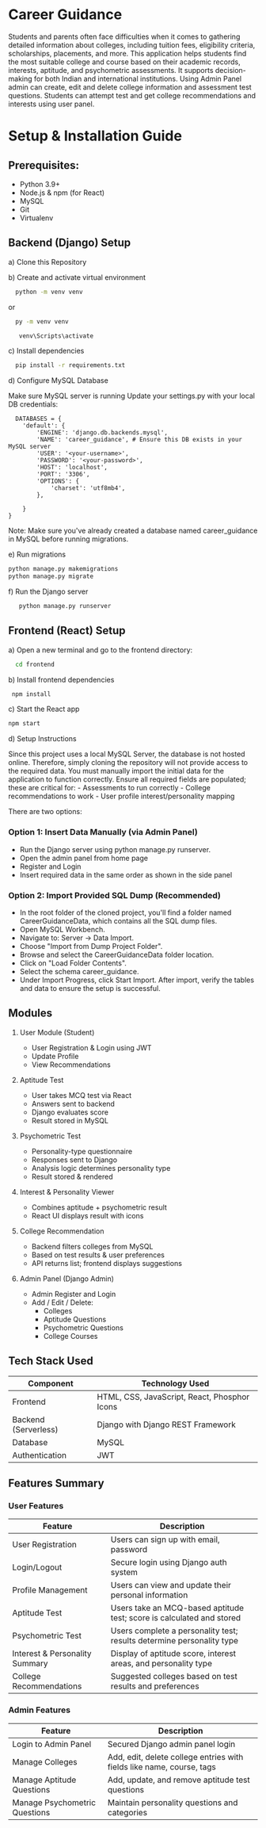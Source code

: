 # Career Guidance

Students and parents often face difficulties when it comes to gathering detailed information about colleges, including tuition fees, eligibility criteria, scholarships, placements, and more. This application helps students find the most suitable college and course based on their academic records, interests, aptitude, and psychometric assessments. It supports decision-making for both Indian and international institutions. Using Admin Panel admin can create, edit and delete college information and assessment test questions. Students can attempt test and get college recommendations and interests using user panel.

#  Setup & Installation Guide
## Prerequisites:
- Python 3.9+ 
- Node.js & npm (for React) 
- MySQL 
- Git 
- Virtualenv
  
## Backend (Django) Setup

  a)  Clone this Repository
  
  b)  Create and activate virtual environment
    
  ```bash
    python -m venv venv
  ```
  or
  ```bash
    py -m venv venv
  ```

 ```bash
    venv\Scripts\activate
  ```

 c)  Install dependencies
 
  ```bash
    pip install -r requirements.txt 
  ```
    
 d) Configure MySQL Database 

   Make sure MySQL server is running 
   Update your settings.py with your local DB credentials: 
   
  ```
    DATABASES = { 
      'default': { 
          'ENGINE': 'django.db.backends.mysql', 
          'NAME': 'career_guidance', # Ensure this DB exists in your  MySQL server 
          'USER': '<your-username>', 
          'PASSWORD': '<your-password>', 
          'HOST': 'localhost', 
          'PORT': '3306', 
          'OPTIONS': { 
              'charset': 'utf8mb4', 
          }, 
   
      } 
  }
  ```

  Note: Make sure you've already created a database named career_guidance in MySQL before running migrations. 

  e) Run migrations 
  ```bash
  python manage.py makemigrations 
  python manage.py migrate
  ```
  f) Run the Django server 
  
   ```bash
      python manage.py runserver
   ```

  ## Frontend (React) Setup
  
  a) Open a new terminal and go to the frontend directory:
   
  ```bash
    cd frontend 
  ```
  b) Install frontend dependencies
  
   ```bash
    npm install 
   ```
  c) Start the React app 

  ```bash
  npm start
  ```

  d) Setup Instructions 

  Since this project uses a local MySQL Server, the database is not hosted online. Therefore, simply cloning the repository will not provide access to the required data. You must manually import the initial data for the application to function correctly. Ensure all required fields are populated; these are critical for: 
    - Assessments to run correctly 
    - College recommendations to work 
    - User profile interest/personality mapping 

  There are two options: 
  ### Option 1: Insert Data Manually (via Admin Panel)
  
  - Run the Django server using python manage.py runserver. 
  - Open the admin panel from home page 
  - Register and Login 
  - Insert required data in the same order as shown in the side panel

  ### Option 2: Import Provided SQL Dump (Recommended) 
  - In the root folder of the cloned project, you'll find a folder named CareerGuidanceData, which contains all the SQL dump files.
  - Open MySQL Workbench.
  - Navigate to: Server → Data Import.
  - Choose "Import from Dump Project Folder".
  - Browse and select the CareerGuidanceData folder location.
  - Click on "Load Folder Contents".
  - Select the schema career_guidance.
  - Under Import Progress, click Start Import.
After import, verify the tables and data to ensure the setup is successful.

  ## Modules 
  
  1. User Module (Student)
     
     - User Registration & Login using JWT
     - Update Profile
     - View Recommendations
       
  2. Aptitude Test
     
     - User takes MCQ test via React
     - Answers sent to backend 
     - Django evaluates score 
     - Result stored in MySQL
       
  3. Psychometric Test
     
     - Personality-type questionnaire
     - Responses sent to Django
     - Analysis logic determines personality type
     - Result stored & rendered
       
  4. Interest & Personality Viewer
     
     - Combines aptitude + psychometric result
     - React UI displays result with icons
       
  5. College Recommendation
     
     - Backend filters colleges from MySQL
     - Based on test results & user preferences
     - API returns list; frontend displays suggestions
       
  6. Admin Panel (Django Admin)
     
     - Admin Register and Login
     - Add / Edit / Delete:
         - Colleges
         - Aptitude Questions
         - Psychometric Questions
         - College Courses
           
  ## Tech Stack Used
  
  | Component            | Technology Used                              |
  | -------------------- | -------------------------------------------- |
  | Frontend             | HTML, CSS, JavaScript, React, Phosphor Icons |
  | Backend (Serverless) | Django with Django REST Framework            |
  | Database             | MySQL                                        |
  | Authentication       | JWT                                          |

  ## Features Summary

  ### User Features
  
  | Feature                        | Description                                                           |
  | ------------------------------ | --------------------------------------------------------------------- |
  | User Registration              | Users can sign up with email, password                                |
  | Login/Logout                   | Secure login using Django auth system                                 |
  | Profile Management             | Users can view and update their personal information                  |
  | Aptitude Test                  | Users take an MCQ-based aptitude test; score is calculated and stored |
  | Psychometric Test              | Users complete a personality test; results determine personality type |
  | Interest & Personality Summary | Display of aptitude score, interest areas, and personality type       |
  | College Recommendations        | Suggested colleges based on test results and preferences              |

  ### Admin Features

  | Feature                       | Description                                                           |
  | ----------------------------- | --------------------------------------------------------------------- |
  | Login to Admin Panel          | Secured Django admin panel login                                      |
  | Manage Colleges               | Add, edit, delete college entries with fields like name, course, tags |
  | Manage Aptitude Questions     | Add, update, and remove aptitude test questions                       |
  | Manage Psychometric Questions | Maintain personality questions and categories                         |

  



     
       

